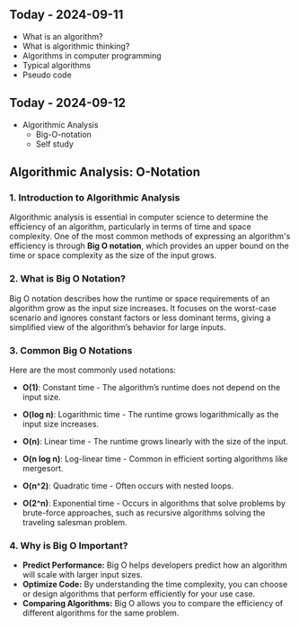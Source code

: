 ## Today - 2024-09-11
   
* What is an algorithm?
* What is algorithmic thinking?
* Algorithms in computer programming 
* Typical algorithms
* Pseudo code


## Today - 2024-09-12

* Algorithmic Analysis
    - Big-O-notation
    - Self study


## Algorithmic Analysis: O-Notation

### 1. **Introduction to Algorithmic Analysis**

Algorithmic analysis is essential in computer science to determine the efficiency of an algorithm, particularly in terms of time and space complexity. One of the most common methods of expressing an algorithm's efficiency is through **Big O notation**, which provides an upper bound on the time or space complexity as the size of the input grows.


### 2. **What is Big O Notation?**

Big O notation describes how the runtime or space requirements of an algorithm grow as the input size increases. It focuses on the worst-case scenario and ignores constant factors or less dominant terms, giving a simplified view of the algorithm’s behavior for large inputs.


### 3. **Common Big O Notations**

Here are the most commonly used notations:

- **O(1)**: Constant time - The algorithm’s runtime does not depend on the input size.

- **O(log n)**: Logarithmic time - The runtime grows logarithmically as the input size increases.

- **O(n)**: Linear time - The runtime grows linearly with the size of the input.

- **O(n log n)**: Log-linear time - Common in efficient sorting algorithms like mergesort.

- **O(n^2)**: Quadratic time - Often occurs with nested loops.

- **O(2^n)**: Exponential time - Occurs in algorithms that solve problems by brute-force approaches, such as recursive algorithms solving the traveling salesman problem.


### 4. **Why is Big O Important?**

- **Predict Performance:** Big O helps developers predict how an algorithm will scale with larger input sizes.
- **Optimize Code:** By understanding the time complexity, you can choose or design algorithms that perform efficiently for your use case.
- **Comparing Algorithms:** Big O allows you to compare the efficiency of different algorithms for the same problem.









































































































